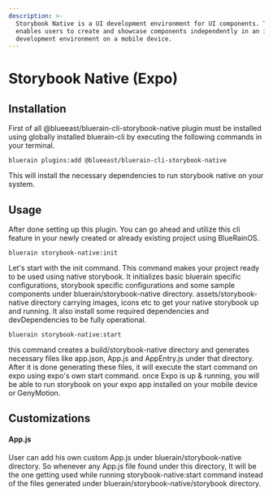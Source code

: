 ```yaml
---
description: >-
  Storybook Native is a UI development environment for UI components. The tool
  enables users to create and showcase components independently in an isolated
  development environment on a mobile device.
---
```


# Storybook Native \(Expo\)

## Installation

First of all @blueeast/bluerain-cli-storybook-native plugin must be installed using globally installed bluerain-cli by executing the following commands in your terminal.

```text
bluerain plugins:add @blueeast/bluerain-cli-storybook-native
```

This will install the necessary dependencies to run storybook native on your system.

## Usage

After done setting up this plugin. You can go ahead and utilize this cli feature in your newly created or already existing project using BlueRainOS.

```text
bluerain storybook-native:init
```

Let's start with the init command. This command makes your project ready to be used using native storybook. It initializes basic bluerain specific configurations, storybook specific configurations and some sample components under bluerain/storybook-native directory. assets/storybook-native directory carrying images, icons etc to get your native storybook up and running. It also install some required dependencies and devDependencies to be fully operational.

```text
bluerain storybook-native:start
```

this command creates a build/storybook-native directory and generates necessary files like app.json, App.js and AppEntry.js under that directory. After it is done generating these files, it will execute the start command on expo using expo's own start command. once Expo is up & running, you will be able to run storybook on your expo app installed on your mobile device or GenyMotion.

## Customizations

#### App.js

User can add his own custom App.js under bluerain/storybook-native directory. So whenever any App.js file found under this directory, It will be the one getting used while running storybook-native:start command instead of the files generated under bluerain/storybook-native/storybook directory.


